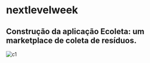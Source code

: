 # nextlevelweek
## Construção da aplicação Ecoleta: um marketplace de coleta de resíduos.
![c1](https://user-images.githubusercontent.com/38158443/83901759-a44d8000-a731-11ea-8350-0c91fc8b2161.PNG)
